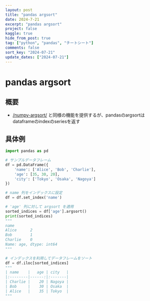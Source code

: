 ```yaml
---
layout: post
title: "pandas argsort"
date: 2024-7-21
excerpt: "pandas argsort"
project: false
kaggle: true
hide_from_post: true
tag: ["python", "pandas", "チートシート"]
comments: false
sort_key: "2024-07-21"
update_dates: ["2024-07-21"]
---
```


# pandas argsort

## 概要
 - [/numpy-argsort/](/numpy-argsort/) と同様の機能を提供するが、pandasのargsortはdataframeのindexのseriesを返す

## 具体例

```python
import pandas as pd

# サンプルデータフレーム
df = pd.DataFrame({
    'name': ['Alice', 'Bob', 'Charlie'],
    'age': [35, 30, 20],
    'city': ['Tokyo', 'Osaka', 'Nagoya']
})

# name 列をインデックスに設定
df = df.set_index('name')

# 'age' 列に対して argsort を適用
sorted_indices = df['age'].argsort()
print(sorted_indices)
"""
name
Alice      2
Bob        1
Charlie    0
Name: age, dtype: int64
"""

# インデックスを利用してデータフレームをソート
df = df.iloc[sorted_indices]
"""
| name    |   age | city   |
|:--------|------:|:-------|
| Charlie |    20 | Nagoya |
| Bob     |    30 | Osaka  |
| Alice   |    35 | Tokyo  |
"""
```
